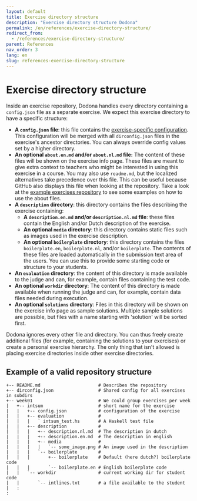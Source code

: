 ```yaml
---
layout: default
title: Exercise directory structure
description: "Exercise directory structure Dodona"
permalink: /en/references/exercise-directory-structure/
redirect_from:
  - /references/exercise-directory-structure/
parent: References
nav_order: 3
lang: en
slug: references-exercise-directory-structure
---
```


# Exercise directory structure

Inside an exercise repository, Dodona handles every directory containing a `config.json` file as a separate exercise. We expect this exercise directory to have a specific structure:

- **A `config.json` file**: this file contains the [exercise-specific configuration](/references/exercise-config). This configuration will be merged with all `dirconfig.json` files in the exercise's ancestor directories. You can always override config values set by a higher directory.
- **An optional `about.en.md` and/or `about.nl.md` file:** The content of these files will be shown on the exercise info page. These files are meant to give extra context to teachers who might be interested in using this exercise in a course. You may also use `readme.md`, but the localized alternatives take precedence over this file. This can be useful because GitHub also displays this file when looking at the repository. Take a look at the [example exercises repository](https://github.com/dodona-edu/example-exercises) to see some examples on how to use the about files.
- **A `description` directory**: this directory contains the files describing the exercise containing:
  - **A `description.en.md` and/or `description.nl.md` file**: these files contain the English and/or Dutch description of the exercise.
  - **An optional `media` directory**: this directory contains static files such as images used in the exercise description.
  - **An optional `boilerplate` directory**: this directory contains the files `boilerplate.en`, `boilerplate.nl`, and/or `boilerplate`. The contents of these files are loaded automatically in the submission text area of the users. You can use this to provide some starting code or structure to your students.
- **An `evaluation` directory**: the content of this directory is made available to the judge and can, for example, contain files containing the test code.
- **An optional `workdir` directory**: The content of this directory is made available when running the judge and can, for example, contain data files needed during execution.
- **An optional `solutions` directory**: Files in this directory will be shown on the exercise info page as sample solutions. Multiple sample solutions are possible, but files with a name starting with 'solution' will be sorted first.

Dodona ignores every other file and directory. You can thus freely create additional files (for example, containing the solutions to your exercises) or create a personal exercise hierarchy. The only thing that isn't allowed is placing exercise directories inside other exercise directories.

## Example of a valid repository structure

```
+-- README.md                      # Describes the repository
+-- dirconfig.json                 # Shared config for all exercises in subdirs
+-- week01                         # We could group exercises per week
|   +-- intsum                     # short name for the exercise
|   |   +-- config.json            # configuration of the exercise
|   |   +-- evaluation             #
|   |   |   ` intsum_test.hs       # A Haskell test file
|   |   +-- description            #
|   |   |   +-- description.nl.md  # The description in dutch
|   |   |   +-- description.en.md  # The description in english
|   |   |   +-- media              #
|   |   |   |   `-- some_image.png # An image used in the description
|   |   |   `-- boilerplate        #
|   |   |       +-- boilerplate    # Default (here dutch?) boilerplate code
|   |   |       `-- boilerplate.en # English boilerplate code
|   |   `-- workdir                # current working dir for student code
|   |       `-- intlines.txt       # a file available to the student
|   :
:
```
